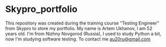 # Skypro_portfolio
This repository was created during the training course "Testing Engineer" from Skypro to store my portfolio.
My name is Artem Ukhanov, I am 52 years old.
I'm from Nizhny Novgorod (Russia), I used to study Python a bit, now I'm studying software testing. To contact me au20ru@gmail.com

